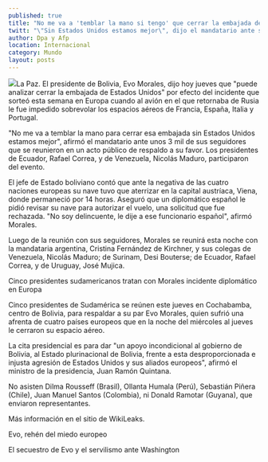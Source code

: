```yaml
---
published: true
title: "No me va a 'temblar la mano si tengo' que cerrar la embajada de EU en Bolivia: Evo Morales"
twitt: "\"Sin Estados Unidos estamos mejor\", dijo el mandatario ante seguidores previo a la reunión de Unasur."
author: Dpa y Afp
location: Internacional
category: Mundo
layout: posts
---
```


![](http://i.imgur.com/94poWVAm.jpg)La Paz. El presidente de Bolivia, Evo Morales, dijo hoy jueves que "puede analizar cerrar la embajada de Estados Unidos" por efecto del incidente que sorteó esta semana en Europa cuando al avión en el que retornaba de Rusia le fue impedido sobrevolar los espacios aéreos de Francia, España, Italia y Portugal.

"No me va a temblar la mano para cerrar esa embajada sin Estados Unidos estamos mejor", afirmó el mandatario ante unos 3 mil de sus seguidores que se reunieron en un acto público de respaldo a su favor. Los presidentes de Ecuador, Rafael Correa, y de Venezuela, Nicolás Maduro, participaron del evento.

El jefe de Estado boliviano contó que ante la negativa de las cuatro naciones europeas su nave tuvo que aterrizar en la capital austríaca, Viena, donde permaneció por 14 horas. Aseguró que un diplomático español le pidió revisar su nave para autorizar el vuelo, una solicitud que fue rechazada. "No soy delincuente, le dije a ese funcionario español", afirmó Morales.

Luego de la reunión con sus seguidores, Morales se reunirá esta noche con la mandataria argentina, Cristina Fernández de Kirchner, y sus colegas de Venezuela, Nicolás Maduro; de Surinam, Desi Bouterse; de Ecuador, Rafael Correa, y de Uruguay, José Mujica.

Cinco presidentes sudamericanos tratan con Morales incidente diplomático en Europa

Cinco presidentes de Sudamérica se reúnen este jueves en Cochabamba, centro de Bolivia, para respaldar a su par Evo Morales, quien sufrió una afrenta de cuatro países europeos que en la noche del miércoles al jueves le cerraron su espacio aéreo.

La cita presidencial es para dar "un apoyo incondicional al gobierno de Bolivia, al Estado plurinacional de Bolivia, frente a esta desproporcionada e injusta agresión de Estados Unidos y sus aliados europeos", afirmó el ministro de la presidencia, Juan Ramón Quintana.

No asisten Dilma Rousseff (Brasil), Ollanta Humala (Perú), Sebastián Piñera (Chile), Juan Manuel Santos (Colombia), ni Donald Ramotar (Guyana), que enviaron representantes.

Más información en el sitio de WikiLeaks.

Evo, rehén del miedo europeo

El secuestro de Evo y el servilismo ante Washington

